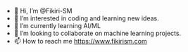 - 👋 Hi, I’m @Fikiri-SM
- 👀 I’m interested in coding and learning new ideas.
- 🌱 I’m currently learning AI/ML
- 💞️ I’m looking to collaborate on machine learning projects.
- 📫 How to reach me https://www.fikirism.com

<!---
Fikiri-SM/Fikiri-SM is a ✨ special ✨ repository because its `README.md` (this file) appears on your GitHub profile.
You can click the Preview link to take a look at your changes.
--->
